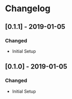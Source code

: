 # Changelog

## [0.1.1] - 2019-01-05

### Changed

- Initial Setup

## [0.1.0] - 2019-01-05

### Changed

- Initial Setup
